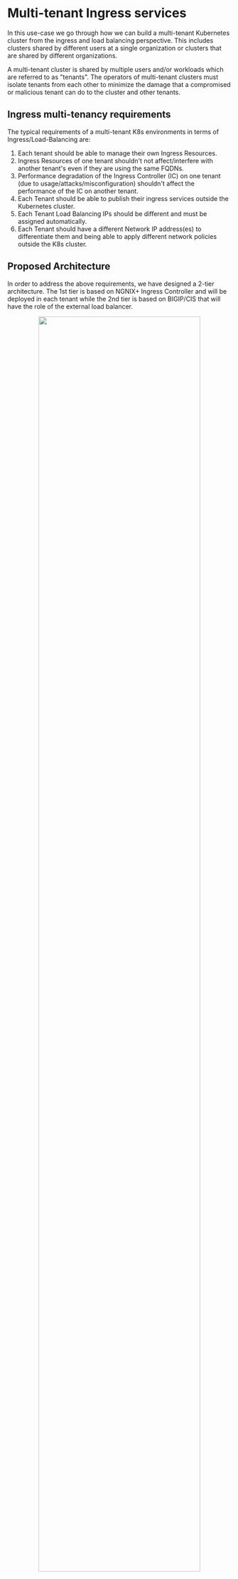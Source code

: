 # Multi-tenant Ingress services
In this use-case we go through how we can build a multi-tenant Kubernetes cluster from the ingress and load balancing perspective. This includes clusters shared by different users at a single organization or clusters that are shared by different organizations.

A multi-tenant cluster is shared by multiple users and/or workloads which are referred to as "tenants". The operators of multi-tenant clusters must isolate tenants from each other to minimize the damage that a compromised or malicious tenant can do to the cluster and other tenants.

## Ingress multi-tenancy requirements
The typical requirements of a multi-tenant K8s environments in terms of Ingress/Load-Balancing are:
1. Each tenant should be able to manage their own Ingress Resources.
2. Ingress Resources of one tenant shouldn't not affect/interfere with another tenant's even if they are using the same FQDNs.
3. Performance degradation of the Ingress Controller (IC) on one tenant (due to usage/attacks/misconfiguration) shouldn't affect the performance of the IC on another tenant.
4. Each Tenant should be able to publish their ingress services outside the Kubernetes cluster.
5. Each Tenant Load Balancing IPs should be different and must be assigned automatically.
6. Each Tenant should have a different Network IP address(es) to differentiate them and being able to apply different network policies outside the K8s cluster. 


## Proposed Architecture
In order to address the above requirements, we have designed a 2-tier architecture. The 1st tier is based on NGNIX+ Ingress Controller and will be deployed in each tenant while the 2nd tier is based on BIGIP/CIS that will have the role of the external load balancer.

<p align="center">
  <img src="multi-tenancy.png" style="width:85%">
</p>

### Tier 1 - NGINX+ Ingress Controller
In our design we choose to have separate NGINX+ Ingress Controller deployment per tenant. This design was preferred because of the following benefits:

- **Security.** By deploying separate IC instances, we are creating a full isolation for both dataplane and control plane between tenants. This means that in situation of high-usage, attacks or even misconfiguration on a tenant's IC this will not affect other tenants deployments.  

- **Customization.** Generally, you can customize or fine tune your IC behavior through the use of configmaps (e.g., set the number of worker processes, customize the access log format). While this is very important for the application delivery, ConfigMap applies globally, meaning that it affects every Ingress resource. Therefore, if applied across multiple tenants, you cannot fine-tune these variables based on each tenant's requirements.

- **Management.** When sharing a single IC across multiple tenants, the responsibility for upgrading, patching, scaling, performance-tuning, etc lies with the operator. By having seperate IC per tenant the responsibility can be transferred or shared with the tenants.

When running NGINX Ingress Controller, you have the following options with regards to which configuration resources it handles:

- **Cluster-wide Ingress Controller.** The Ingress Controller handles configuration resources created in any namespace of the cluster.
- **Single-namespace Ingress Controller (selected).** You can configure the Ingress Controller to handle configuration resources only from a particular namespace, which is controlled through the -watch-namespace command-line argument. In this design we chose to have a separate IC per namespace


### Tier 2 - BIGIP / CIS (external Load Balancer)
BIGIP role in the overall design is to publish the NGINX IC outside of the Kubernetes environment. To achieve that we are using CIS to discover the NGINX IC services and publish each service with a different VIP on BIGIP.  

**Discovery**
Tenants, have at least one NGINX IC service running on their environment and some tentants might even run multiple NGINX IC services. CIS is used to discover the NGINX IC services running across all tenants and configure BIGIP accordingly. This can be achieve by deploying one of the 3 available CIS CRDs (**VirtualServer**, **TransportServer** or **IngressLink**) on the same namespaces as the NGINX IC services are running or publish the IC services with Type Load Balancer. Choosing between these methods on the type of functionality/features you need to enable on BIGIP. The following matrix gives you a brief explanation on what can be achieved by each CRDs.

| Type | Functionality |
|---|---|
| VirtualServer CRD | With VS CRD you can enable multiple functionalities such as **Reverse Proxy**, **DDoS**, **BoT mitigation**, **SSL offloading**, **HTTP/HTTP2 profiles**, **L4/7 iRules**, **WAF policies**, **SNAT pools** , **Cookie/IP Persistence**, **EDNS**. <br> Examples on VirtualServer CRD can be found <a href="https://github.com/F5EMEA/oltra/blob/main/use-cases/cis-examples/README.md#virtualserver-crd-examples">here</a> |
| TransportServer CRD |  With TS CRD you can enable primarily L4 functionalities such as **Reverse Proxy**,  **L4 DDoS**, **L4 iRules**, **SNAT pools**, **IP Persistence**.<br> Examples on TransportServer CRD can be found <a href="https://github.com/F5EMEA/oltra/blob/main/use-cases/cis-examples/README.md#transportserver-crd-examples">here</a> |
| Service Type LB | With service type LB you can enable primarily L4 functionalities like TS CRD such as **Reverse Proxy**,  **L4 DDoS**, **L4 iRules**, **SNAT pools**, **IP persistence**.<br> Examples on Service Type LB can be found <a href="https://github.com/F5EMEA/oltra/blob/main/use-cases/cis-examples/README.md#service-type-loadbalancer-examples">here</a> |


**Separation** 

Given the fact that we are sharing the same BIGIP device across all tenants, we need to consider how to allocate IP addresses without creating conflict between tenants. The way to achieve this is by using F5's IPAM controller. The IPAM controller will be configured with different labels per tenant and each label will define the IP ranges that should be assigned per tenant.
These labels must be referenced on the CIS CRDs that will be used to publish the NGINX IC services.

> **How to avoid tenats changing IPAM labels** <br>
> **Option 1.** CIS CRDs are deployed/managed by the Kubernetes administrator and the tenant has read-only rights.<br>
> **Option 2.** CIS CRDs can only be deployed through a pipeline that verifies the right usage of the labels. Manifests are created/stored on a GIT by the tenant and then a pipeline applies the desired state on the K8s cluster. Tenant has read-only rights on the CRDs. <br>
> **Option 3.** Finally as the last option we can use [**OPA Gatekeeper**](https://open-policy-agent.github.io/gatekeeper/website/docs/). Gatekeeper's engine is designed to be portable, allowing administrators to detect and reject non-compliant commits to an infrastructure-as-code system's source-of-truth, further strengthening compliance efforts and preventing bad state from slowing down the organization. Therefore, the administrator can set the label values that need to be present on the CIS CRD in order for it to be accepted. 

More information on CIS and IPAM can be found on the following links:
- [CIS](https://clouddocs.f5.com/containers/latest/)
- [CIS CRDs](https://clouddocs.f5.com/containers/latest/userguide/crd/)
- [IPAM Controller](https://clouddocs.f5.com/containers/latest/userguide/ipam/)


## Demo 

### Step 1. Create Tentants

Access the terminal on the VS Code.

<img src="https://raw.githubusercontent.com/F5EMEA/oltra/main/vscode.png" style="width:40%">

Create the namespace for each tenant (Tenant-1, Tenant-2)
```
kubectl create namespace tenant1
kubectl create namespace tenant2
```

### Step 2. Deploy NGINX+ Ingress Controller

For each tenant we will deploy a separate NGINX+ Ingress Controller. 

Change the working directory to `multi-tenancy`.
```
cd ~/oltra/use-cases/two-tier-architectures/multi-tenancy
```


Copy the NGINX plus deployment from the setup folder
```
cd ~/oltra/use-cases/two-tier-architectures/multi-tenancy
mkdir nginx_t1
mkdir nginx_t2
cp -R ~/oltra/setup/nginx-ic/* nginx_t1
cp -R ~/oltra/setup/nginx-ic/* nginx_t2
```

3. Replace the namespace `nginx` with `tenant1` and `tenant2` for the required manifests
```
./rename.sh
```

4. Deploy NGNINX+ IC for each tenant.
```
kubectl apply -f ~/oltra/use-cases/two-tier-architectures/multi-tenancy/nginx_t1/rbac
kubectl apply -f ~/oltra/use-cases/two-tier-architectures/multi-tenancy/nginx_t2/rbac
kubectl apply -f ~/oltra/use-cases/two-tier-architectures/multi-tenancy/nginx_t1/resources
kubectl apply -f ~/oltra/use-cases/two-tier-architectures/multi-tenancy/nginx_t2/resources
kubectl apply -f ~/oltra/use-cases/two-tier-architectures/multi-tenancy/nginx_t1/nginx-plus
kubectl apply -f ~/oltra/use-cases/two-tier-architectures/multi-tenancy/nginx_t2/nginx-plus
```

5. Verify that the NGINX pods are up and running on each tenant

```
kubectl get pods -n tenant1
kubectl get pods -n tenant2
```
```
####################################      Expected Output   ######################################
NAME                            READY   STATUS    RESTARTS   AGE
nginx-tenant1-74fd9b786-hqm6k   1/1     Running   0          22s
##################################################################################################
```

Deploy the NGINX+ service with Type LoadBalancer so that BIGIP will publish the service externally
```cmd
kubectl apply -f svc.yml
```

Confirm that Service Type LB has received and IP from F5 IPAM and being deployed on BIGIP.
```
kubectl get svc -n tenant1
kubectl get svc -n tenant2

####################################      Expected Output   ######################################
NAME            TYPE           CLUSTER-IP      EXTERNAL-IP   PORT(S)                      AGE
nginx-tenant1   LoadBalancer   10.105.30.253   10.1.10.190   80:32151/TCP,443:32062/TCP   33m

NAME            TYPE           CLUSTER-IP       EXTERNAL-IP   PORT(S)                      AGE
nginx-tenant2   LoadBalancer   10.105.188.239   10.1.10.193   80:32658/TCP,443:31926/TCP   34m
##################################################################################################
```

Save the IP addresses that was assigned by the IPAM for each tenant NGINX services
```
IP_tenant1=$(kubectl get svc nginx-tenant1 -n tenant1 --output=jsonpath='{.status.loadBalancer.ingress[0].ip}')
IP_tenant2=$(kubectl get svc nginx-tenant2 -n tenant2 --output=jsonpath='{.status.loadBalancer.ingress[0].ip}')
```

Try accessing the service as per the example below. 
```
curl http://$IP_tenant1
curl http://$IP_tenant2
```

The output should be similar to:

```html
<html>
<head><title>404 Not Found</title></head>
<body>
<center><h1>404 Not Found</h1></center>
<hr><center>nginx/1.21.5</center>
</body>
</html>
```

### Step 3. Deploy services for each tenant

Deploy demo applications in each tenant
```
kubectl apply -f  ~/oltra/setup/apps/apps.yml -n tenant1
kubectl apply -f  ~/oltra/setup/apps/apps.yml -n tenant2
```

Deploy Ingress services for each tenant
```
kubectl apply -f ingress.yml
```


Access the services for both tenants as per the example below. 
```
curl http://tenant1.f5demo.local/ --resolve tenant1.f5demo.local:80:$IP_tenant1
curl http://tenant2.f5demo.local/ --resolve tenant2.f5demo.local:80:$IP_tenant2
curl http://tenant1.f5demo.local/app2 --resolve tenant1.f5demo.local:80:$IP_tenant1
curl http://tenant2.f5demo.local/app2 --resolve tenant2.f5demo.local:80:$IP_tenant2
```


### Step 4. (Optional) Grafana Dashboards 

Setup scraping for the new NGINX instances
```yml
cat <<EOF | kubectl apply -f -
apiVersion: v1
kind: Service
metadata:
  name: nginx-metrics-tenant1
  namespace: tenant1
  labels:
    type: nginx-metrics
spec:
  ports:
  - port: 9113
    protocol: TCP
    targetPort: 9113
    name: prometheus
  selector:
    app: nginx-tenant1
---
apiVersion: v1
kind: Service
metadata:
  name: nginx-metrics-tenant2
  namespace: tenant2
  labels:
    type: nginx-metrics
spec:
  ports:
  - port: 9113
    protocol: TCP
    targetPort: 9113
    name: prometheus
  selector:
    app: nginx-tenant2
---
apiVersion: monitoring.coreos.com/v1
kind: ServiceMonitor
metadata:
  name: nginx-metrics
  namespace: monitoring
  labels:
    type: nginx-plus
spec:
  selector:
    matchLabels:
      type: nginx-metrics
  namespaceSelector:
    matchNames:
    - nginx
    - tenant1
    - tenant2
  endpoints:
  - interval: 30s
    path: /metrics
    port: prometheus
EOF
```

Login to Grafana. On the UDF you can access Grafana from BIGIP "Access" methods as per the image below.

<p align="left">
  <img src="images/grafana.png" style="width:35%">
</p>

Login to Grafana (credentials **admin/IngressLab123**)
<p align="left">
  <img src="images/login.png" style="width:50%">
</p>


Go to **Dashboards->Browse**

<p align="left">
  <img src="images/browse.png" style="width:22%">
</p>


Select any of the 2 Ingress Dashboards (NGINX Ingress / NGINX Ingress Details) which can be found on NGINX Folder

<p align="left">
  <img src="images/dashboards.png" style="width:40%">
</p>



Run the following script to generate traffic and review the Grafana Dashboards per tenant
```cmd
for i in {1..500} ; do curl http://tenant1.f5demo.local/ --resolve tenant1.f5demo.local:80:$IP_tenant1; \
curl http://tenant2.f5demo.local/ --resolve tenant2.f5demo.local:80:$IP_tenant2;  \
curl http://tenant1.f5demo.local/app2 --resolve tenant1.f5demo.local:80:$IP_tenant1; \
curl http://tenant2.f5demo.local/app2 --resolve tenant2.f5demo.local:80:$IP_tenant2; \
done
```

**Ingress Dashboard**

<p align="left">
  <img src="images/ingress.png" style="width:90%">
</p>

**Ingress Dashboard Details**

<p align="left">
  <img src="images/ingress-details.png" style="width:90%">
</p>



### Step 5. Clean up the environment

Delete the namespaces that were created during this demo to remove all configuration
```
kubectl delete ns tenant1
kubectl delete ns tenant2
rm -R nginx_t1
rm -R nginx_t2
```
